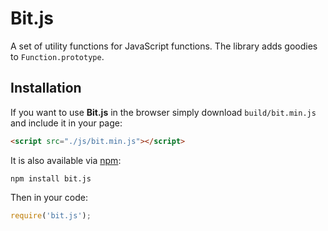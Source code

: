 # Bit.js

A set of utility functions for JavaScript functions. The library adds goodies to `Function.prototype`.

## Installation

If you want to use **Bit.js** in the browser simply download `build/bit.min.js` and include it in your page:

```html
<script src="./js/bit.min.js"></script>
```

It is also available via [npm](https://www.npmjs.com/package/bit.js):

```
npm install bit.js
```

Then in your code:
```js
require('bit.js');
```
